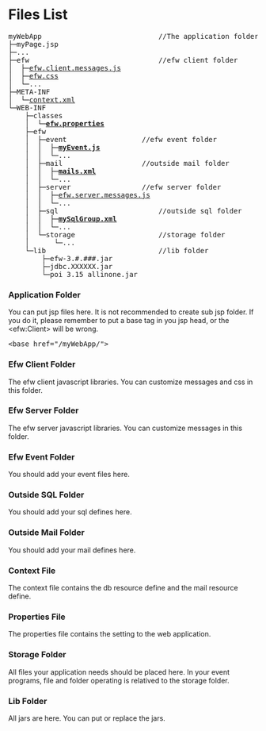 <H1>Files List</H1>

<pre>
myWebApp							//The application folder. 
├─myPage.jsp
├─...
├─efw								//efw client folder
│  ├─<a href="../../release%20with%20sample/web%20application/efw/efw.client.messages.js">efw.client.messages.js</a>
│  ├─<a href="../../release%20with%20sample/web%20application/efw/efw.css">efw.css</a>
│  └─...
├─META-INF
│  └─<a href="../../release%20with%20sample/web%20application/META-INF/context.xml">context.xml</a>
└─WEB-INF
    ├─classes
    │  └─<b><a href="properties_file.md">efw.properties</a></b>
    ├─efw
    │  ├─event					//efw event folder
    │  │  ├─<b><a href="api_event.md">myEvent.js</a></b>
    │  │  └─...
    │  ├─mail					//outside mail folder
    │  │  ├─<b><a href="file_list/myEvent.js.md">mails.xml</a></b>
    │  │  └─...
    │  ├─server					//efw server folder
    │  │  ├─<a href="../../release%20with%20sample/web%20application/WEB-INF/efw/server/efw.server.messages.js">efw.server.messages.js</a>
    │  │  └─...
    │  ├─sql						//outside sql folder
    │  │  ├─<b><a href="file_list/mySqlGroup.xml.md">mySqlGroup.xml</a></b>
    │  │  └─...
    │  └─storage					//storage folder
    │      └─...
    └─lib							//lib folder
        ├─efw-3.#.###.jar
        ├─jdbc.XXXXXX.jar
        └─poi_3.15_allinone.jar
</pre>

<h3>Application Folder</h3>
You can put jsp files here. It is not recommended to create sub jsp folder. If you do it, please remember to put a base tag in you jsp head, or the &lt;efw:Client> will be wrong.
<pre>
&lt;base href="/myWebApp/">
</pre>

<h3>Efw Client Folder</h3>
The efw client javascript libraries. You can customize messages and css in this folder.

<h3>Efw Server Folder</h3>
The efw server javascript libraries. You can customize messages in this folder.

<h3>Efw Event Folder</h3>
You should add your event files here.

<h3>Outside SQL Folder</h3>
You should add your sql defines here.

<h3>Outside Mail Folder</h3>
You should add your mail defines here.

<h3>Context File</h3>
The context file contains the db resource define and the mail resource define.

<h3>Properties File</h3>
The properties file contains the setting to the web application.

<h3>Storage Folder</h3>
All files your application needs should be placed here. In your event programs, file and folder operating is relatived to the storage folder.

<h3>Lib Folder</h3>
All jars are here. You can put or replace the jars.